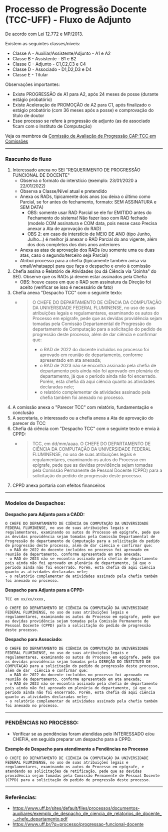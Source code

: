 # Processo de Progressão Docente (TCC-UFF) - Fluxo de Adjunto

De acordo com Lei 12.772 e MP/2013.

Existem as seguintes classes/níveis:
- Classe A - Auxiliar/Assistente/Adjunto - A1 e A2
- Classe B - Assistente - B1 e B2
- Classe C - Adjunto - C1,C2,C3 e C4
- Classe D - Associado - D1,D2,D3 e D4
- Classe E - Titular

Observações importantes:
- Existe PROGRESSÃO de A1 para A2, após 24 meses de posse (durante estágio probatório)
- Existe Aceleração de PROMOÇÃO de A2 para C1, após finalizado o estágio probatório (com 36 meses após a posse) e comprovação do título de doutor
- Esse processo se refere à progressão de adjunto (as de associado ficam com o Instituto de Computação)

Veja os membros da [Comissão de Avaliação de Progressão CAP-TCC em Comissões](./org-comissoes.md)

---

### Rascunho do fluxo

1. Interessado anexa no SEI "REQUERIMENTO DE PROGRESSÃO FUNCIONAL DE DOCENTE"
   - Observa o formato do interstício (exemplo: 23/01/2020 a 22/01/2022) 
   - Observa a Classe/Nível atual e pretendido
   - Anexa os RADs, tipicamente dois anos (ou deixa o último como Parcial, se for antes do fechamento, formato: SEM ASSINATURA e SEM DATA)
      * OBS: somente usar RAD Parcial se ele for EMITIDO antes do Fechamento do sistema! Não fazer isso com RAD fechado (modelo COM assinatura e COM data, pois nesse caso Precisa anexar a Ata de aprovação do RAD)
      * OBS 2: em caso de interstício de MEIO DE ANO (tipo Junho, Julho...) é melhor já anexar o RAD Parcial do ano vigente, além dos dois completos dos dois anos anteriores
   - Anexa as atas de aprovação dos RADs (ou somente uma ou duas atas, caso o segundo/terceiro seja Parcial)
   - Atribui processo para a chefia (tipicamente também avisa via email/whatsapp) para que faça o despacho e envio à comissão
1. Chefia assina o Relatório de Atividades (ou dá Ciência via "Joinha" do SEI). Observe que os RADs já devem estar assinados pela Chefia
   -  OBS: houve casos em que o RAD sem assinatura da Direção foi aceito (verificar se isso é necessário de fato)
1. Chefia anexa "Despacho TCC" com o seguinte texto:
   - > O CHEFE DO DEPARTAMENTO DE CIÊNCIA DA COMPUTAÇÃO DA UNIVERSIDADE FEDERAL FLUMINENSE, no uso de suas atribuições legais e regulamentares, examinando os autos do Processo em epígrafe, pede que as devidas providência sejam tomadas pela Comissão Departamental de Progressão do departamento de Computação para a solicitação do pedido de progressão deste processo, além de dar ciência e confirmar que:
     > - o RAD de 2022 do docente incluídos no processo foi aprovado em reunião de departamento, conforme apresentado em ata anexada;
     > - o RAD de 2023 não se encontra assinado pela chefia de departamento pois ainda não foi aprovado em plenária de departamento, já que o período ainda não foi encerrado. Porém, esta chefia dá aqui ciência quanto as atividades declaradas nele;
     > - o relatório complementar de atividades assinado pela chefia também foi anexado no processo.
1. A comissão anexa o "Parecer TCC" com relatório, fundamentação e conclusão
1. A secretaria, o interessado ou a chefia anexa a Ata de aprovação do parecer do TCC
1. Chefia dá ciência com "Despacho TCC" com o seguinte texto e envia à CPPD:
   - > TCC, em dd/mm/aaaa.
     >  O CHEFE DO DEPARTAMENTO DE CIÊNCIA DA COMPUTAÇÃO DA UNIVERSIDADE FEDERAL FLUMINENSE, no uso de suas atribuições legais e regulamentares, examinando os autos do Processo em epígrafe, pede que as devidas providência sejam tomadas pela Comissão Permanente de Pessoal Docente (CPPD) para a solicitação do pedido de progressão deste processo.
1. CPPD anexa portaria com efeitos financeiros

---

### Modelos de Despachos:

**Despacho para Adjunto para a CADD:**
~~~
O CHEFE DO DEPARTAMENTO DE CIÊNCIA DA COMPUTAÇÃO DA UNIVERSIDADE FEDERAL FLUMINENSE, no uso de suas atribuições legais e regulamentares, examinando os autos do Processo em epígrafe, pede que as devidas providência sejam tomadas pela Comissão Departamental de Progressão do departamento de Computação para a solicitação do pedido de progressão deste processo, além de dar ciência e confirmar que:
- o RAD de 2022 do docente incluídos no processo foi aprovado em reunião de departamento, conforme apresentado em ata anexada;
- o RAD de 2023 não se encontra assinado pela chefia de departamento pois ainda não foi aprovado em plenária de departamento, já que o período ainda não foi encerrado. Porém, esta chefia dá aqui ciência quanto as atividades declaradas nele;
- o relatório complementar de atividades assinado pela chefia também foi anexado no processo.
~~~

**Despacho para Adjunto para a CPPD:**
~~~
TCC em xx/xx/xxxx,

O CHEFE DO DEPARTAMENTO DE CIÊNCIA DA COMPUTAÇÃO DA UNIVERSIDADE FEDERAL FLUMINENSE, no uso de suas atribuições legais e regulamentares, examinando os autos do Processo em epígrafe, pede que as devidas providência sejam tomadas pela Comissão Permanente de Pessoal Docente (CPPD) para a solicitação do pedido de progressão deste processo.
~~~

**Despacho para Associado:**
~~~
O CHEFE DO DEPARTAMENTO DE CIÊNCIA DA COMPUTAÇÃO DA UNIVERSIDADE FEDERAL FLUMINENSE, no uso de suas atribuições legais e regulamentares, examinando os autos do Processo em epígrafe, pede que as devidas providência sejam tomadas pela DIREÇÃO DO INSTITUTO DE COMPUTAÇÃO para a solicitação do pedido de progressão deste processo, além de dar  ciência e confirmar que:
- o RAD de 2022 do docente incluídos no processo foi aprovado em reunião de departamento, conforme apresentado em ata anexada;
- o RAD de 2023 não se encontra assinado pela chefia de departamento pois ainda não foi aprovado em plenária de departamento, já que o período ainda não foi encerrado. Porém, esta chefia dá aqui ciência quanto as atividades declaradas nele;
- o relatório complementar de atividades assinado pela chefia também foi anexado no processo.
~~~

---

### PENDÊNCIAS NO PROCESSO:
- Verificar se as pendências foram atendidas pelo INTERESSADO e/ou CHEFIA, em seguida preparar um despacho para a CPPD.

**Exemplo de Despacho para atendimento a Pendências no Processo**
~~~
O CHEFE DO DEPARTAMENTO DE CIÊNCIA DA COMPUTAÇÃO DA UNIVERSIDADE FEDERAL FLUMINENSE, no uso de suas atribuições legais e regulamentares, examinando os autos do Processo em epígrafe, e atendendo as solicitações de retificação, pede que as devidas providência sejam tomadas pela Comissão Permanente de Pessoal Docente (CPPD) para a solicitação do pedido de progressão deste processo. 
~~~

---


### Referências:

- https://www.uff.br/sites/default/files/processos/documentos-auxiliares/exemplo_de_despacho_de_ciencia_de_relatorios_de_docente_-_chefe_departamento.pdf
- https://www.uff.br/?q=processo/progressao-funcional-docente
